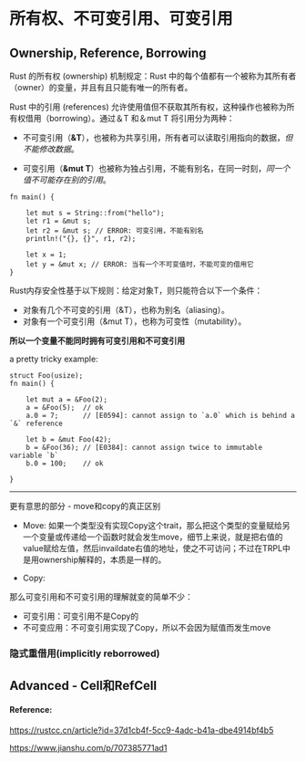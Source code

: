 # 所有权、不可变引用、可变引用
## Ownership, Reference, Borrowing

Rust 的所有权 (ownership) 机制规定：Rust 中的每个值都有一个被称为其所有者（owner）的变量，并且有且只能有唯一的所有者。

Rust 中的引用 (references) 允许使用值但不获取其所有权，这种操作也被称为所有权借用（borrowing）。通过＆T 和＆mut T 将引用分为两种：

- 不可变引用（**&T**），也被称为共享引用，所有者可以读取引用指向的数据，*但不能修改数据*。

- 可变引用（**&mut T**）也被称为独占引用，不能有别名，在同一时刻，*同一个值不可能存在别的引用*。

```
fn main() {

    let mut s = String::from("hello");
    let r1 = &mut s;
    let r2 = &mut s; // ERROR: 可变引用，不能有别名
    println!("{}, {}", r1, r2);
    
    let x = 1;
    let y = &mut x; // ERROR: 当有一个不可变值时，不能可变的借用它
}
```

Rust内存安全性基于以下规则：给定对象T，则只能符合以下一个条件：
- 对象有几个不可变的引用（&T），也称为别名（aliasing）。
- 对象有一个可变引用（&mut T），也称为可变性（mutability）。

**所以一个变量不能同时拥有可变引用和不可变引用**


a pretty tricky example:
```
struct Foo(usize);
fn main() {

    let mut a = &Foo(2);
    a = &Foo(5);  // ok
    a.0 = 7;      // [E0594]: cannot assign to `a.0` which is behind a `&` reference
    
    let b = &mut Foo(42);
    b = &Foo(36); // [E0384]: cannot assign twice to immutable variable `b`
    b.0 = 100;    // ok
    
}
```

----
更有意思的部分 - move和copy的真正区别

- Move: 如果一个类型没有实现Copy这个trait，那么把这个类型的变量赋给另一个变量或传递给一个函数时就会发生move，细节上来说，就是把右值的value赋给左值，然后invaildate右值的地址，使之不可访问；不过在TRPL中是用ownership解释的，本质是一样的。

- Copy: 


那么可变引用和不可变引用的理解就变的简单不少：
- 可变引用：可变引用不是Copy的
- 不可变应用：不可变引用实现了Copy，所以不会因为赋值而发生move

### 隐式重借用(implicitly reborrowed)


## Advanced - Cell和RefCell

#### Reference:
https://rustcc.cn/article?id=37d1cb4f-5cc9-4adc-b41a-dbe4914bf4b5

https://www.jianshu.com/p/707385771ad1
